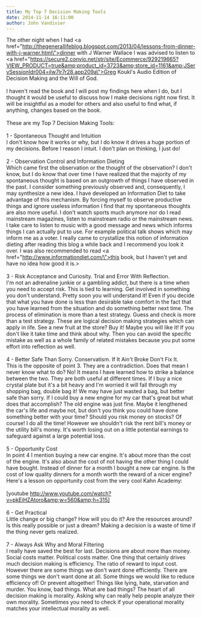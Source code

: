 ```yaml
---
title: My Top 7 Decision Making Tools
date: 2014-11-14 16:11:00
author: John Vandivier
---
```




The other night when I had <a href=\"http://thegenerallifeblog.blogspot.com/2013/04/lessons-from-dinner-with-j-warner.html\">dinner with J Warner Wallace</a> I was advised to listen to <a href=\"https://secure2.convio.net/str/site/Ecommerce/929219665?VIEW_PRODUCT=true&amp;product_id=3723&amp;store_id=1161&amp;JServSessionIdr004=ilw7lr7r28.app209a\">Greg Koukl's Audio Edition of Decision Making and the Will of God.</a><br /><br />I haven't read the book and I will post my findings here when I do, but I thought it would be useful to discuss how I make decisions right now first. It will be insightful as a model for others and also useful to find what, if anything, changes based on the book.<br /><br />These are my Top 7 Decision Making Tools:<br /><br />1 - Spontaneous Thought and Intuition<br />I don't know how it works or why, but I do know it drives a huge portion of my decisions. Before I reason I intuit. I don't plan on thinking, I just do!<br /><br />2 - Observation Control and Information Dieting<br />Which came first the observation or the thought of the observation? I don't know, but I do know that over time I have realized that the majority of my spontaneous thought is based on an outgrowth of things I have observed in the past. I consider something previously observed and, consequently, I may synthesize a new idea. I have developed an Information Diet to take advantage of this mechanism. By forcing myself to observe productive things and ignore useless information I find that my spontaneous thoughts are also more useful. I don't watch sports much anymore nor do I read mainstream magazines, listen to mainstream radio or the mainstream news. I take care to listen to music with a good message and news which informs things I can actually put to use. For example political talk shows which may inform me as a voter. I really came to crystallize this notion of information dieting after reading this blog a while back and I recommend you look it over. I was also recommended to read <a href=\"http://www.informationdiet.com/\">this book</a>, but I haven't yet and have no idea how good it is.&gt;<br /><br />3 - Risk Acceptance and Curiosity. Trial and Error With Reflection.<br />I'm not an adrenaline junkie or a gambling addict, but there is a time when you need to accept risk. This is tied to learning. Get involved in something you don't understand. Pretty soon you will understand it! Even if you decide that what you have done is less than desirable take comfort in the fact that you have learned from the situation and do something better next time. The process of elimination is more than a test strategy. Guess and check is more than a test strategy. These are logical decision making strategies which can apply in life. See a new fruit at the store? Buy it! Maybe you will like it! If you don't like it take time and think about why. Then you can avoid the specific mistake as well as a whole family of related mistakes because you put some effort into reflection as well.<br /><br />4 - Better Safe Than Sorry. Conservatism. If It Ain't Broke Don't Fix It.<br />This is the opposite of point 3. They are a contradiction. Does that mean I never know what to do? No! It means I have learned how to strike a balance between the two. They are both useful at different times. If I buy a nice crystal plate but it's a bit heavy and I'm worried it will fall through my shopping bag, double bag it! We may have just wasted a bag, but better safe than sorry. If I could buy a new engine for my car that's great but what does that accomplish? The old engine was just fine. Maybe it lengthened the car's life and maybe not, but don't you think you could have done something better with your time? Should you risk money on stocks? Of course! I do all the time! However we shouldn't risk the rent bill's money or the utility bill's money. It's worth losing out on a little potential earnings to safeguard against a large potential loss.<br /><br />5 - Opportunity Cost<br />In point 4 I mention buying a new car engine. It's about more than the cost of the engine. It's also about the cost of not having the other thing I could have bought. Instead of dinner for a month I bought a new car engine. Is the cost of low quality dinners for a month worth the reward of a nicer engine? Here's a lesson on opportunity cost from the very cool Kahn Academy:<br /><br />[youtube http://www.youtube.com/watch?v=pkEiHZAtoro&amp;w=560&amp;h=315]<br /><br />6 - Get Practical<br />Little change or big change? How will you do it? Are the resources around? Is this really possible or just a dream? Making a decision is a waste of time if the thing never gets realized.<br /><br />7 - Always Ask Why and Moral Filtering<br />I really have saved the best for last. Decisions are about more than money. Social costs matter. Political costs matter. One thing that certainly drives much decision making is efficiency. The ratio of reward to input cost. However there are some things we don't want done efficiently. There are some things we don't want done at all. Some things we would like to reduce efficiency of! Or prevent altogether! Things like lying, hate, starvation and murder. You know, bad things. What are bad things? The heart of all decision making is morality. Asking why can really help people analyze their own morality. Sometimes you need to check if your operational morality matches your intellectual morality as well.